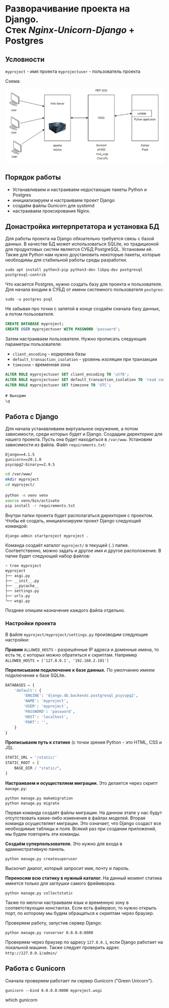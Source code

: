 # Разворачивание проекта на Django. <br> Стек *Nginx-Unicorn-Django* + Postgres

## Условности

`myproject` - имя проекта
`myprojectuser` - пользователь проекта

Схема:

![Схема](doc_img/WSGI.png)

## Порядок работы

+ Устанавливаем и настраиваем недостающие пакеты Python и Postgres
+ инициализируем и настраиваем проект Django
+ создаём файлы Gunicorn для systemd
+ настраиваем проксирование Nginx.

## Донастройка интерпретатора и установка БД

Для работы проекта на Django обязательно требуется связь с базой данных. В качестве БД может использоваться SQLite, но традиционой для продуктовых систем является СУБД PostgreSQL. Установим её. Также для Python нам нужно доустановить некоторые пакеты, которые необходимы для стабильной работы среды разработки.

```shell
sudo apt install python3-pip python3-dev libpq-dev postgresql postgresql-contrib
```
Что касается Postgres, нужно создать базу для проекта и пользователя. Для начала входим в СУБД от имени системного пользователя `postgres`:

```shell
sudo -u postgres psql
```
Не забывая про точки с запятой в конце создаём сначала базу данных, а потом пользователя.
```sql
CREATE DATABASE myproject;
CREATE USER myprojectuser WITH PASSWORD 'password';
```

Затем настраиваем пользователя. Нужно прописать следующие параметры пользователя:
+ `client_encoding` - кодировка базы
+ `default_transaction_isolation` - уровень изоляции при транзакции
+ `timezone` - временная зона

```sql
ALTER ROLE myprojectuser SET client_encoding TO 'utf8';
ALTER ROLE myprojectuser SET default_transaction_isolation TO 'read committed';
ALTER ROLE myprojectuser SET timezone TO 'UTC';

# Выходим
\q
```

## Работа с Django

Для начала устанавливаем виртуальное окружение, а потом зависимости, среди которых будет и Django. Создадим директорию для нашего проекта. Пусть она будет находиться в `/var/www`. Установим зависимости из файла. Файл `requirements.txt`:

```text
Django==4.1.5
gunicorn==20.1.0
psycopg2-binary==2.9.5
```

```bash
cd /var/www/
mkdir myproject
cd myproject/

python -m venv venv
source venv/bin/activate
pip install -r requirements.txt
```

Внутри папки проекта будет располагаться директория с проектом. Чтобы её создать, инициализируем проект Django следующей командой:

```shell
django-admin startproject myproject .
```

Команда создаёт каталог `myproject/` в текущей (`.`) папке. Соответственно, можно задать и другое имя и другое расположение. В папке будет следующий набор файлов:
```shell
~ tree myproject 
myproject
├── asgi.py
├── __init__.py
├── __pycache__
├── settings.py
├── urls.py
└── wsgi.py
```
Позднее опишем назначение каждого файла отдельно.

### Настройки проекта

В файле `myproject/myproject/settings.py` производим следующие настройки:

**Правим** `ALLOWED_HOSTS` - разрешённые IP адреса и доменные имена, то есть те, с которых можно обратиться к скриптам. Например `ALLOWED_HOSTS = ['127.0.0.1', '192.168.2.101']`

**Переписываем подключение к базе данных.** По умолчанию имеем подключение к базе SQLite.

```python
DATABASES = {
    'default': {
        'ENGINE': 'django.db.backends.postgresql_psycopg2',
        'NAME': 'myproject',
        'USER': 'myproject',
        'PASSWORD': 'password',
        'HOST': 'localhost',
        'PORT': '',
    }
}
```

**Прописываем путь к статике** (с точки зрения Python - это HTML, CSS и JS). 
```python
STATIC_URL = '/static/'
STATIC_ROOT = [
    BASE_DIR / "static/",
]
```



**Настраиваем и осуществляем миграции.** Это делается через скрипт `manage.py`:
```shell
python manage.py makemigration
python manage.py migrate
```
Первая команда создаёт файлы миграции. На данном этапе у нас будут отсутствовать какие-либо изменения в файлах моделей. Вторая команда осуществляет миграции. Это означает, что Django создаст все необходимые таблицы и поля. Всякий раз при создании приложений, мы будем повторять эти команды.

**Создаём суперпользователя.** Это нужно для входа в административную панель.
```shell
python manage.py createsuperuser
```
Выскочит диалог, который запросит имя, почту и пароль.

**Переносим всю статику в нужный каталог.**
На данный момент статика имеется только для заглушки самого фреймворка.
```shell
python manage.py collectstatic
```

Также по мелочи настраиваем язык и временную зону в соответствующих константах. Если есть файервол, то нужно открыть порт, по которому мы будем обращаться к скриптам через браузер.

Проверяем работу, запустив сервер Django:

```shell
python manage.py runserver 0.0.0.0:8000
```

Проверяем через браузер по адресу `127.0.0.1`, если Django работает на локальной машине. Также следует проверить адрес `http://127.0.0.1/admin/`



## Работа с Gunicorn

Сначала проверяем работает ли сервер Gunicorn ("Green Unicorn").

```shell
gunicorn --bind 0.0.0.0:8000 myproject.wsgi
```





which gunicorn